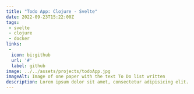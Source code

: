 ```yaml
---
title: "Todo App: Clojure - Svelte"
date: 2022-09-23T15:22:00Z
tags:
 - svelte
 - clojure
 - docker
links:
 -
  icon: bi:github
  url: '#'
  label: github 
image: ../../assets/projects/todoApp.jpg
imageAlt: Image of one paper with the text To Do list written
description: Lorem ipsum dolor sit amet, consectetur adipisicing elit. Laborum dignissimos eveniet dolor. Laborum dignissimos eveniet dolor.
---
```

